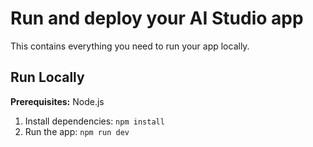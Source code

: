 <div align="center">
</div>

# Run and deploy your AI Studio app

This contains everything you need to run your app locally.


## Run Locally

**Prerequisites:**  Node.js


1. Install dependencies:
   `npm install`
2. Run the app:
   `npm run dev`
